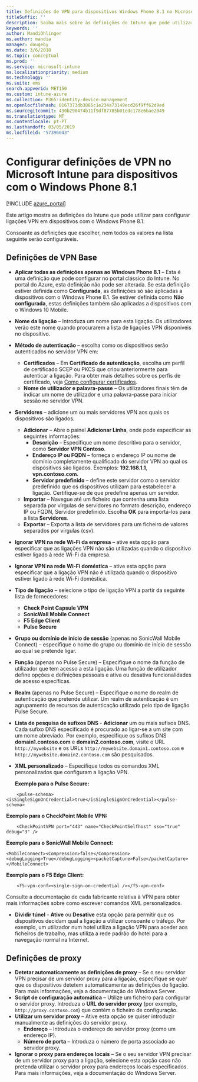 ```yaml
---
title: Definições de VPN para dispositivos Windows Phone 8.1 no Microsoft Intune
titleSuffix: ''
description: Saiba mais sobre as definições do Intune que pode utilizar para configurar ligações VPN em dispositivos com o Windows Phone 8.1.
keywords: ''
author: MandiOhlinger
ms.author: mandia
manager: dougeby
ms.date: 3/6/2018
ms.topic: conceptual
ms.prod: ''
ms.service: microsoft-intune
ms.localizationpriority: medium
ms.technology: ''
ms.suite: ems
search.appverid: MET150
ms.custom: intune-azure
ms.collection: M365-identity-device-management
ms.openlocfilehash: 0167373db3885c1e234a73149ecd26f9ff62d9ed
ms.sourcegitcommit: 430b290474b11f9df87785b01edc178e6bae2049
ms.translationtype: MT
ms.contentlocale: pt-PT
ms.lasthandoff: 03/05/2019
ms.locfileid: "57396043"
---
```

# <a name="configure-vpn-settings-in-microsoft-intune-for-devices-running-windows-phone-81"></a>Configurar definições de VPN no Microsoft Intune para dispositivos com o Windows Phone 8.1

[!INCLUDE [azure_portal](./includes/azure_portal.md)]

Este artigo mostra as definições do Intune que pode utilizar para configurar ligações VPN em dispositivos com o Windows Phone 8.1.


Consoante as definições que escolher, nem todos os valores na lista seguinte serão configuráveis.

## <a name="base-vpn-settings"></a>Definições de VPN Base

- **Aplicar todas as definições apenas ao Windows Phone 8.1** – Esta é uma definição que pode configurar no portal clássico do Intune. No portal do Azure, esta definição não pode ser alterada. Se esta definição estiver definida como **Configurada**, as definições só são aplicadas a dispositivos com o Windows Phone 8.1. Se estiver definida como **Não configurada**, estas definições também são aplicadas a dispositivos com o Windows 10 Mobile.
- **Nome da ligação** – Introduza um nome para esta ligação. Os utilizadores verão este nome quando procurarem a lista de ligações VPN disponíveis no dispositivo.
- **Método de autenticação** – escolha como os dispositivos serão autenticados no servidor VPN em:
    - **Certificados** – Em **Certificado de autenticação**, escolha um perfil de certificado SCEP ou PKCS que criou anteriormente para autenticar a ligação. Para obter mais detalhes sobre os perfis de certificado, veja [Como configurar certificados](certificates-configure.md).
    - **Nome de utilizador e palavra-passe** – Os utilizadores finais têm de indicar um nome de utilizador e uma palavra-passe para iniciar sessão no servidor VPN.
- **Servidores** – adicione um ou mais servidores VPN aos quais os dispositivos são ligados.
    - **Adicionar** – Abre o painel **Adicionar Linha**, onde pode especificar as seguintes informações:
        - **Descrição** – Especifique um nome descritivo para o servidor, como **Servidor VPN Contoso**.
        - **Endereço IP ou FQDN** – forneça o endereço IP ou nome de domínio completamente qualificado do servidor VPN ao qual os dispositivos são ligados. Exemplos: **192.168.1.1**, **vpn.contoso.com**.
        - **Servidor predefinido** – define este servidor como o servidor predefinido que os dispositivos utilizam para estabelecer a ligação. Certifique-se de que predefine apenas um servidor.
    - **Importar** – Navegue até um ficheiro que contenha uma lista separada por vírgulas de servidores no formato descrição, endereço IP ou FQDN, Servidor predefinido. Escolha **OK** para importá-los para a lista **Servidores**.
    - **Exportar** – Exporta a lista de servidores para um ficheiro de valores separados por vírgulas (csv).

- **Ignorar VPN na rede Wi-Fi da empresa** – ative esta opção para especificar que as ligações VPN não são utilizadas quando o dispositivo estiver ligado à rede Wi-Fi da empresa.
- **Ignorar VPN na rede Wi-Fi doméstica** – ative esta opção para especificar que a ligação VPN não é utilizada quando o dispositivo estiver ligado à rede Wi-Fi doméstica.

- **Tipo de ligação** – selecione o tipo de ligação VPN a partir da seguinte lista de fornecedores:
    - **Check Point Capsule VPN**
    - **SonicWall Mobile Connect**
    - **F5 Edge Client**
    - **Pulse Secure**

- **Grupo ou domínio de início de sessão** (apenas no SonicWall Mobile Connect) – especifique o nome do grupo ou domínio de início de sessão ao qual se pretende ligar.
- **Função** (apenas no Pulse Secure) – Especifique o nome da função de utilizador que tem acesso a esta ligação. Uma função de utilizador define opções e definições pessoais e ativa ou desativa funcionalidades de acesso específicas.
- **Realm** (apenas no Pulse Secure) – Especifique o nome do realm de autenticação que pretende utilizar. Um realm de autenticação é um agrupamento de recursos de autenticação utilizado pelo tipo de ligação Pulse Secure.

- **Lista de pesquisa de sufixos DNS** - **Adicionar** um ou mais sufixos DNS. Cada sufixo DNS especificado é procurado ao ligar-se a um site com um nome abreviado. Por exemplo, especifique os sufixos DNS **domain1.contoso.com** e **domain2.contoso.com**, visite o URL `http://mywebsite` e os URLs `http://mywebsite.domain1.contoso.com` e `http://mywebsite.domain2.contoso.com` são pesquisados.

- **XML personalizado** – Especifique todos os comandos XML personalizados que configuram a ligação VPN.

    **Exemplo para o Pulse Secure:**

```
    <pulse-schema><isSingleSignOnCredential>true</isSingleSignOnCredential></pulse-schema>
```

**Exemplo para o CheckPoint Mobile VPN:**

```
    <CheckPointVPN port="443" name="CheckPointSelfhost" sso="true" debug="3" />
```

**Exemplo para o SonicWall Mobile Connect:**
```
<MobileConnect><Compression>false</Compression><debugLogging>True</debugLogging><packetCapture>False</packetCapture></MobileConnect>
```

**Exemplo para o F5 Edge Client:**
```
    <f5-vpn-conf><single-sign-on-credential /></f5-vpn-conf>
```

Consulte a documentação de cada fabricante relativa à VPN para obter mais informações sobre como escrever comandos XML personalizados.

- **Dividir túnel** - **Ative** ou **Desative** esta opção para permitir que os dispositivos decidam qual a ligação a utilizar consoante o tráfego. Por exemplo, um utilizador num hotel utiliza a ligação VPN para aceder aos ficheiros de trabalho, mas utiliza a rede padrão do hotel para a navegação normal na Internet.




## <a name="proxy-settings"></a>Definições de proxy

- **Detetar automaticamente as definições de proxy** – Se o seu servidor VPN precisar de um servidor proxy para a ligação, especifique se quer que os dispositivos detetem automaticamente as definições de ligação. Para mais informações, veja a documentação do Windows Server.
- **Script de configuração automática** – Utilize um ficheiro para configurar o servidor proxy. Introduza o **URL do servidor proxy** (por exemplo, `http://proxy.contoso.com`) que contém o ficheiro de configuração.
- **Utilizar um servidor proxy** – Ative esta opção se quiser introduzir manualmente as definições do servidor proxy.
    - **Endereço** – Introduza o endereço do servidor proxy (como um endereço IP).
    - **Número de porta** – Introduza o número de porta associado ao servidor proxy.
- **Ignorar o proxy para endereços locais** – Se o seu servidor VPN precisar de um servidor proxy para a ligação, selecione esta opção caso não pretenda utilizar o servidor proxy para endereços locais especificados. Para mais informações, veja a documentação do Windows Server.
